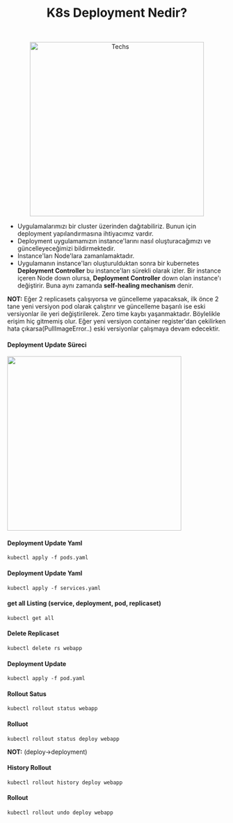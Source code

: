
<h1 align="center"> K8s Deployment Nedir? </h1> <br>
<p align="center">
  <a href="https://user-images.githubusercontent.com/34090058/80259608-b5b16000-868e-11ea-8e56-bd8f12b3beed.png">
    <img alt="Techs" title="Techs" src="https://user-images.githubusercontent.com/34090058/80259608-b5b16000-868e-11ea-8e56-bd8f12b3beed.png"width="400">
  </a>
</p>

 - Uygulamalarımızı bir cluster üzerinden dağıtabiliriz. Bunun için deployment yapılandırmasına ihtiyacımız vardır.
 - Deployment uygulamamızın instance'larını nasıl oluşturacağımızı ve güncelleyeceğimizi bildirmektedir.
 - Instance'ları Node'lara zamanlamaktadır.
 - Uygulamanın instance'ları oluşturulduktan sonra bir kubernetes **Deployment Controller** bu instance'ları sürekli olarak izler. Bir instance içeren Node down olursa, **Deployment Controller** down olan instance'ı değiştirir. Buna aynı zamanda **self-healing mechanism** denir.

**NOT:** Eğer 2 replicasets çalışıyorsa ve güncelleme yapacaksak, ilk önce 2 tane yeni versiyon pod olarak çalıştırır ve güncelleme başarılı ise eski versiyonlar ile yeri değiştirilerek. Zero time kaybı yaşanmaktadır. Böylelikle erişim hiç gitmemiş olur.
Eğer yeni versiyon container register'dan çekilirken hata çıkarsa(PullImageError..) eski versiyonlar çalışmaya devam edecektir.

#### Deployment Update Süreci

 <a href="#"><img src="https://user-images.githubusercontent.com/34090058/80259619-bb0eaa80-868e-11ea-823c-2fd611d12084.png" width="400"></a>
 
#### Deployment Update Yaml 
```
kubectl apply -f pods.yaml
```
#### Deployment Update Yaml
```
kubectl apply -f services.yaml
```
#### get all Listing (service, deployment, pod, replicaset)
```
kubectl get all
```
#### Delete Replicaset 
```
kubectl delete rs webapp
```
#### Deployment Update 
```
kubectl apply -f pod.yaml
```
#### Rollout Satus 
```
kubectl rollout status webapp
```

#### Rolluot 
```
kubectl rollout status deploy webapp
```
**NOT:** (deploy->deployment)
#### History Rollout
```
kubectl rollout history deploy webapp
```
#### Rollout 
```
kubectl rollout undo deploy webapp
```
